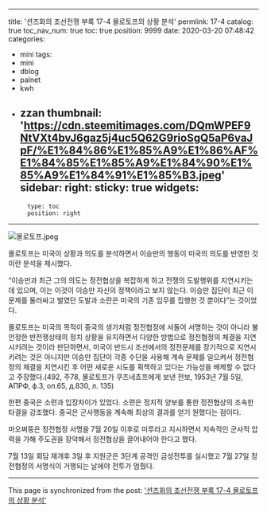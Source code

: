 
---
title: '션즈화의 조선전쟁 부록 17-4 몰로토프의 상황 분석'
permlink: 17-4
catalog: true
toc_nav_num: true
toc: true
position: 9999
date: 2020-03-20 07:48:42
categories:
- mini
tags:
- mini
- dblog
- palnet
- kwh
- zzan
thumbnail: 'https://cdn.steemitimages.com/DQmWPEF9NtVXt4bvJ6gaz5j4uc5Q62G9rioSgQ5aP6vaJpF/%E1%84%86%E1%85%A9%E1%86%AF%E1%84%85%E1%85%A9%E1%84%90%E1%85%A9%E1%84%91%E1%85%B3.jpeg'
sidebar:
    right:
        sticky: true
widgets:
    -
        type: toc
        position: right
---


![몰로토프.jpeg](https://cdn.steemitimages.com/DQmWPEF9NtVXt4bvJ6gaz5j4uc5Q62G9rioSgQ5aP6vaJpF/%E1%84%86%E1%85%A9%E1%86%AF%E1%84%85%E1%85%A9%E1%84%90%E1%85%A9%E1%84%91%E1%85%B3.jpeg)


몰로토프는 미국이 상황과 의도를 분석하면서 이승만의 행동이 미국의 의도를 반영한 것이란 분석을 제시했다. 

“이승만과 최근 그의 의도는 정전협상을 복잡하게 하고 전쟁의 도발행위를 지연시키는데 있으며, 이는 이것이 이승만 자신의 정책이라고 보지 않는다. 이승만 집단이 최근 이 문제를 둘러싸고 벌였던 도발과 소란은 미국의 기존 임무를 집행한 것 뿐이다”는 것이었다. 

몰로토프는 미국의 목적이 중국의 생가처럼 정전협정에 서둘어 서명하는 것이 아니라 불안정한 반전쟁상태의 정치 상황을 유지하면서 다양한 방법으로 정전협정의 체결을 지연시키려는 것이라 판단하면서, 미국이 반드시 조선에서의 정전문제를 장기적으로 지연시키려는 것은 아니지만 이승만 집단이 각종 수단을 사용해 계속 문제를 일으켜서 정전협정의 체결을 지연시킨 후 어떤 새로운 시도를 획책하고 있다는 가능성을 배제할 수 없다고 주장했다.(492, 주78, 몰로토프가 쿠즈네쵸프에게 보낸 전보, 1953년 7월 5일, АПРФ, ф.3, оп.65, д.830, л. 135)

한편 중국은 소련과 입장차이가 있었다. 소련은 정치적 양보를 통한 정전협상의 조속한 타결을 강조했다. 중국은 군사행동을 계속해 최상의 결과를 얻기 원했다는 점이다.

마오쩌뚱은 정전협정 서명을 7월 20일 이후로 미루라고 지시하면서 지속적인 군사적 압력을 가해 주도권을 장악해서 정전협상을 끌어내어야 한다고 했다. 

7월 13일 회담 재개후 3일 후 지원군은 3단계 공격인 금성전투를 실시했고 7월 27일 정전협정의 서명식이 거행되는 날에야 전투가 멈췄다.

- - -

This page is synchronized from the post: ['션즈화의 조선전쟁 부록 17-4 몰로토프의 상황 분석'](https://steemit.com/@wisdomandjustice/17-4)
